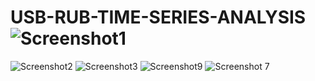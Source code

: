 # USB-RUB-TIME-SERIES-ANALYSIS![Screenshot1](https://user-images.githubusercontent.com/104280935/177309831-769e2fc7-b6b5-44f8-9cd5-45150487328c.png)
![Screenshot2](https://user-images.githubusercontent.com/104280935/177309872-e234b487-f2fb-4222-aa87-ed331ee01b02.png)
![Screenshot3](https://user-images.githubusercontent.com/104280935/177309908-c96afbf2-c597-404e-a6ec-e225b49c561e.png)
![Screenshot9](https://user-images.githubusercontent.com/104280935/177309955-3aa2c189-94fd-443f-8d52-c4e3acdec89b.png)
![Screenshot 7](https://user-images.githubusercontent.com/104280935/177310026-28887ab7-90d3-4789-ae49-68f9f6cffad7.png)
